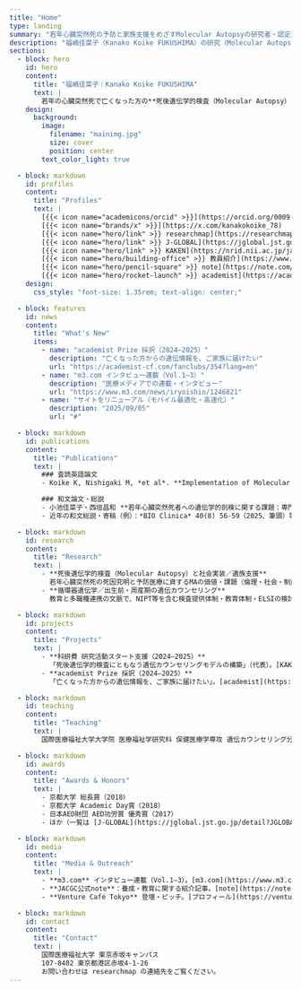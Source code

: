 ```yaml
---
title: "Home"
type: landing
summary: "若年心臓突然死の予防と家族支援をめざすMolecular Autopsyの研究者・認定遺伝カウンセラー。国際医療福祉大学 助教。"
description: "福嶋佳菜子（Kanako Koike FUKUSHIMA）の研究（Molecular Autopsy）、業績、科研費、教育、メディア、プロフィール各種リンク。"
sections:
  - block: hero
    id: hero
    content:
      title: "福嶋佳菜子｜Kanako Koike FUKUSHIMA"
      text: |
        若年の心臓突然死で亡くなった方の**死後遺伝学的検査（Molecular Autopsy）**を軸に、家族の予防医療と社会実装を探究する**認定遺伝カウンセラー／研究者**。臨床・教育・研究をつなぎ、「予防可能な死とかなしみを減らす」ことに挑んでいます。
    design:
      background:
        image:
          filename: "mainimg.jpg"
          size: cover
          position: center
        text_color_light: true

  - block: markdown
    id: profiles
    content:
      title: "Profiles"
      text: |
        [{{< icon name="academicons/orcid" >}}](https://orcid.org/0009-0001-5882-1333)
        [{{< icon name="brands/x" >}}](https://x.com/kanakokoike_78)
        [{{< icon name="hero/link" >}} researchmap](https://researchmap.jp/koikekanako)
        [{{< icon name="hero/link" >}} J-GLOBAL](https://jglobal.jst.go.jp/detail?JGLOBAL_ID=202001017285357450)
        [{{< icon name="hero/link" >}} KAKEN](https://nrid.nii.ac.jp/ja/nrid/1000030963037)
        [{{< icon name="hero/building-office" >}} 教員紹介](https://www.iuhw.ac.jp/daigakuin/staff/cat/cat1241/11369.html)
        [{{< icon name="hero/pencil-square" >}} note](https://note.com/kkoike9114)
        [{{< icon name="hero/rocket-launch" >}} academist](https://academist-cf.com/fanclubs/354?lang=en)
    design:
      css_style: "font-size: 1.35rem; text-align: center;"

  - block: features
    id: news
    content:
      title: "What's New"
      items:
        - name: "academist Prize 採択（2024–2025）"
          description: "亡くなった方からの遺伝情報を、ご家族に届けたい"
          url: "https://academist-cf.com/fanclubs/354?lang=en"
        - name: "m3.com インタビュー連載（Vol.1–3）"
          description: "医療メディアでの連載・インタビュー"
          url: "https://www.m3.com/news/iryoishin/1246821"
        - name: "サイトをリニューアル（モバイル最適化・高速化）"
          description: "2025/09/05"
          url: "#"

  - block: markdown
    id: publications
    content:
      title: "Publications"
      text: |
        ### 査読英語論文
        - Koike K, Nishigaki M, *et al*. **Implementation of Molecular Autopsy for Sudden Cardiac Death in Japan—Focus Group Study of Stakeholders.** *Circulation Journal*. [PDF (KURENAI)](https://repository.kulib.kyoto-u.ac.jp/bitstream/2433/285270/1/circj.cj-22-0265.pdf) / [PubMed](https://pubmed.ncbi.nlm.nih.gov/36372399/)

        ### 和文論文・総説
        - 小池佳菜子・西垣昌和 **若年心臓突然死者への遺伝学的剖検に関する課題：専門職者に対するフォーカス・グループを用いた探索的質的研究**。*日本遺伝カウンセリング学会誌* 41(2)。[medicalonline](https://mol.medicalonline.jp/archive/search?issue=2&jo=dg8genco&vo=41&ye=2020)
        - 近年の和文総説・寄稿（例）：*BIO Clinica* 40(8) 56-59（2025、筆頭）等（一覧は [researchmap](https://researchmap.jp/koikekanako) 参照）

  - block: markdown
    id: research
    content:
      title: "Research"
      text: |
        - **死後遺伝学的検査（Molecular Autopsy）と社会実装／遺族支援**  
          若年心臓突然死の死因究明と予防医療に資するMAの価値・課題（倫理・社会・制度・実務）を、質的研究・学会活動・臨床で探究。 [KURENAI](https://repository.kulib.kyoto-u.ac.jp/bitstream/2433/285270/1/circj.cj-22-0265.pdf)
        - **循環器遺伝学／出生前・周産期の遺伝カウンセリング**  
          教育と多職種連携の文脈で、NIPT等を含む検査提供体制・教育体制・ELSIの検討に参画。 [厚労科研 総括研究報告書](https://mhlw-grants.niph.go.jp/system/files/report_pdf/11_toukatu_r5_0.pdf)

  - block: markdown
    id: projects
    content:
      title: "Projects"
      text: |
        - **科研費 研究活動スタート支援（2024–2025）**  
          「死後遺伝学的検査にともなう遺伝カウンセリングモデルの構築」（代表）。[KAKEN](https://nrid.nii.ac.jp/ja/nrid/1000030963037)
        - **academist Prize 採択（2024–2025）**  
          「亡くなった方からの遺伝情報を、ご家族に届けたい」。[academist](https://academist-cf.com/fanclubs/354?lang=en)

  - block: markdown
    id: teaching
    content:
      title: "Teaching"
      text: |
        国際医療福祉大学大学院 医療福祉学研究科 保健医療学専攻 遺伝カウンセリング分野 助教。附属病院（山王・成田・三田）での臨床遺伝カウンセリングと、大学院の教育・養成課程に従事。 [教員紹介](https://www.iuhw.ac.jp/daigakuin/staff/cat/cat1241/11369.html)

  - block: markdown
    id: awards
    content:
      title: "Awards & Honors"
      text: |
        - 京都大学 総長賞（2018）
        - 京都大学 Academic Day賞（2018）
        - 日本AED財団 AED功労賞 優秀賞（2017）
        - ほか（一覧は [J-GLOBAL](https://jglobal.jst.go.jp/detail?JGLOBAL_ID=202001017285357450) 参照）

  - block: markdown
    id: media
    content:
      title: "Media & Outreach"
      text: |
        - **m3.com** インタビュー連載（Vol.1–3）。[m3.com](https://www.m3.com/news/iryoishin/1246821)
        - **JACGC公式note**：養成・教育に関する紹介記事。[note](https://note.com/official_jacgc/n/naeec6ff8d4f4)
        - **Venture Café Tokyo** 登壇・ピッチ。[プロフィール](https://venturecafetokyo.org/speakers/%E4%BD%B3%E8%8F%9C%E5%AD%90-%E7%A6%8F%E5%B6%8B/)

  - block: markdown
    id: contact
    content:
      title: "Contact"
      text: |
        国際医療福祉大学 東京赤坂キャンパス  
        107-8402 東京都港区赤坂4-1-26  
        お問い合わせは researchmap の連絡先をご覧ください。
---
```

